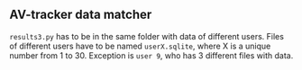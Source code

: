 ## AV-tracker data matcher
```results3.py``` has to be in the same folder with data of different users. Files of different users have to be named ```userX.sqlite```, where X is a unique number from 1 to 30. Exception is ```user 9```, who has 3 different files with data.
